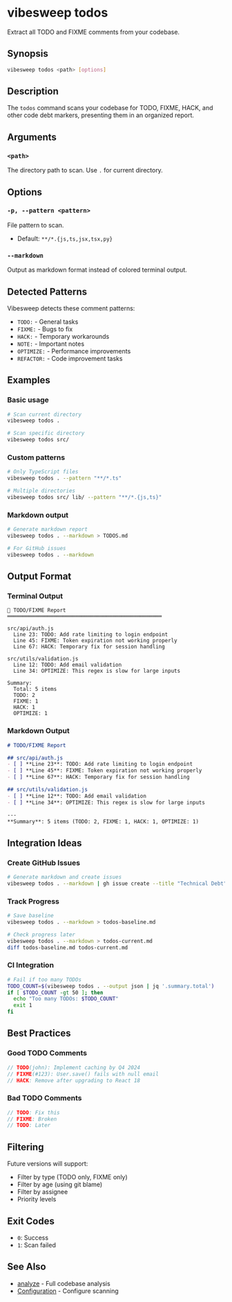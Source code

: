 # vibesweep todos

Extract all TODO and FIXME comments from your codebase.

## Synopsis

```bash
vibesweep todos <path> [options]
```

## Description

The `todos` command scans your codebase for TODO, FIXME, HACK, and other code debt markers, presenting them in an organized report.

## Arguments

### `<path>`
The directory path to scan. Use `.` for current directory.

## Options

### `-p, --pattern <pattern>`
File pattern to scan.
- Default: `**/*.{js,ts,jsx,tsx,py}`

### `--markdown`
Output as markdown format instead of colored terminal output.

## Detected Patterns

Vibesweep detects these comment patterns:
- `TODO:` - General tasks
- `FIXME:` - Bugs to fix
- `HACK:` - Temporary workarounds
- `NOTE:` - Important notes
- `OPTIMIZE:` - Performance improvements
- `REFACTOR:` - Code improvement tasks

## Examples

### Basic usage
```bash
# Scan current directory
vibesweep todos .

# Scan specific directory
vibesweep todos src/
```

### Custom patterns
```bash
# Only TypeScript files
vibesweep todos . --pattern "**/*.ts"

# Multiple directories
vibesweep todos src/ lib/ --pattern "**/*.{js,ts}"
```

### Markdown output
```bash
# Generate markdown report
vibesweep todos . --markdown > TODOS.md

# For GitHub issues
vibesweep todos . --markdown
```

## Output Format

### Terminal Output
```
📝 TODO/FIXME Report
══════════════════════════════════════════════════

src/api/auth.js
  Line 23: TODO: Add rate limiting to login endpoint
  Line 45: FIXME: Token expiration not working properly
  Line 67: HACK: Temporary fix for session handling

src/utils/validation.js
  Line 12: TODO: Add email validation
  Line 34: OPTIMIZE: This regex is slow for large inputs

Summary:
  Total: 5 items
  TODO: 2
  FIXME: 1
  HACK: 1
  OPTIMIZE: 1
```

### Markdown Output
```markdown
# TODO/FIXME Report

## src/api/auth.js
- [ ] **Line 23**: TODO: Add rate limiting to login endpoint
- [ ] **Line 45**: FIXME: Token expiration not working properly
- [ ] **Line 67**: HACK: Temporary fix for session handling

## src/utils/validation.js
- [ ] **Line 12**: TODO: Add email validation
- [ ] **Line 34**: OPTIMIZE: This regex is slow for large inputs

---
**Summary**: 5 items (TODO: 2, FIXME: 1, HACK: 1, OPTIMIZE: 1)
```

## Integration Ideas

### Create GitHub Issues
```bash
# Generate markdown and create issues
vibesweep todos . --markdown | gh issue create --title "Technical Debt" --body-file -
```

### Track Progress
```bash
# Save baseline
vibesweep todos . --markdown > todos-baseline.md

# Check progress later
vibesweep todos . --markdown > todos-current.md
diff todos-baseline.md todos-current.md
```

### CI Integration
```bash
# Fail if too many TODOs
TODO_COUNT=$(vibesweep todos . --output json | jq '.summary.total')
if [ $TODO_COUNT -gt 50 ]; then
  echo "Too many TODOs: $TODO_COUNT"
  exit 1
fi
```

## Best Practices

### Good TODO Comments
```javascript
// TODO(john): Implement caching by Q4 2024
// FIXME(#123): User.save() fails with null email
// HACK: Remove after upgrading to React 18
```

### Bad TODO Comments
```javascript
// TODO: Fix this
// FIXME: Broken
// TODO: Later
```

## Filtering

Future versions will support:
- Filter by type (TODO only, FIXME only)
- Filter by age (using git blame)
- Filter by assignee
- Priority levels

## Exit Codes

- `0`: Success
- `1`: Scan failed

## See Also

- [analyze](./analyze.md) - Full codebase analysis
- [Configuration](../configuration/config-file.md) - Configure scanning